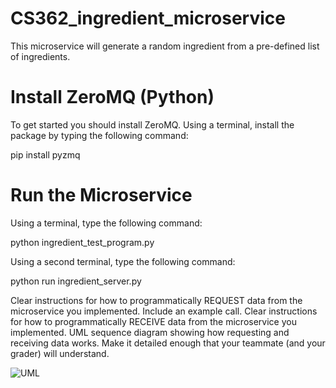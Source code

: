 # CS362_ingredient_microservice

This microservice will generate a random ingredient from a pre-defined list of ingredients.

# Install ZeroMQ (Python)
To get started you should install ZeroMQ. Using a terminal, install the package by typing the following command:

pip install pyzmq

# Run the Microservice
Using a terminal, type the following command:

python ingredient_test_program.py

Using a second terminal, type the following command:

python run ingredient_server.py


Clear instructions for how to programmatically REQUEST data from the microservice you implemented. Include an example call.
Clear instructions for how to programmatically RECEIVE data from the microservice you implemented.
UML sequence diagram showing how requesting and receiving data works. Make it detailed enough that your teammate (and your grader) will understand.

![UML](https://github.com/user-attachments/assets/cbfb6f3d-9fb3-482e-9fae-4ccbbc239ad7)
